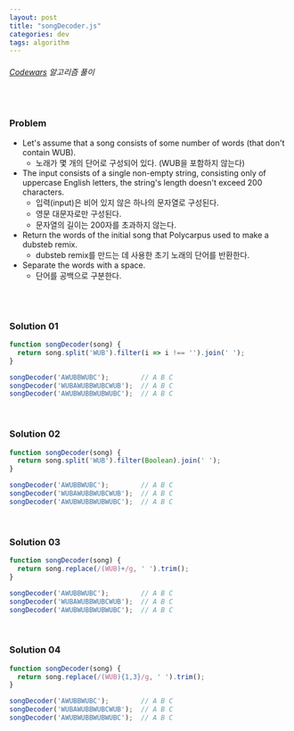 ```yaml
---
layout: post
title: "songDecoder.js"
categories: dev
tags: algorithm
---
```


###### [Codewars](https://www.codewars.com) 알고리즘 풀이

<br>

### Problem

- Let's assume that a song consists of some number of words (that don't contain WUB).
  - 노래가 몇 개의 단어로 구성되어 있다. (WUB을 포함하지 않는다)
- The input consists of a single non-empty string, consisting only of uppercase English letters, the string's length doesn't exceed 200 characters.
  - 입력(input)은 비어 있지 않은 하나의 문자열로 구성된다.
  - 영문 대문자로만 구성된다.
  - 문자열의 길이는 200자를 초과하지 않는다.
- Return the words of the initial song that Polycarpus used to make a dubsteb remix.
  - dubsteb remix를 만드는 데 사용한 초기 노래의 단어를 반환한다.
- Separate the words with a space.
  - 단어를 공백으로 구분한다.

<br>

<br>

### Solution 01

```js
function songDecoder(song) {
  return song.split('WUB').filter(i => i !== '').join(' ');
}

songDecoder('AWUBBWUBC');        // A B C
songDecoder('WUBAWUBBWUBCWUB');  // A B C
songDecoder('AWUBWUBBWUBWUBC');  // A B C
```

<br>

### Solution 02

```js
function songDecoder(song) {
  return song.split('WUB').filter(Boolean).join(' ');
}

songDecoder('AWUBBWUBC');        // A B C
songDecoder('WUBAWUBBWUBCWUB');  // A B C
songDecoder('AWUBWUBBWUBWUBC');  // A B C
```

<br>

### Solution 03

```js
function songDecoder(song) {
  return song.replace(/(WUB)+/g, ' ').trim();
}

songDecoder('AWUBBWUBC');        // A B C
songDecoder('WUBAWUBBWUBCWUB');  // A B C
songDecoder('AWUBWUBBWUBWUBC');  // A B C
```

<br>

### Solution 04

```js
function songDecoder(song) {
  return song.replace(/(WUB){1,3}/g, ' ').trim();
}

songDecoder('AWUBBWUBC');        // A B C
songDecoder('WUBAWUBBWUBCWUB');  // A B C
songDecoder('AWUBWUBBWUBWUBC');  // A B C
```

<br>

<br>